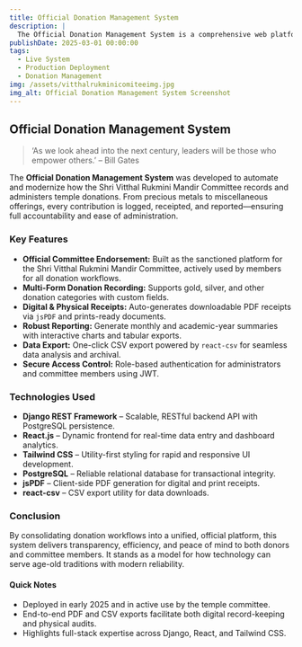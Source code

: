 ```yaml
---
title: Official Donation Management System
description: |
  The Official Donation Management System is a comprehensive web platform built for the Shri Vitthal Rukmini Mandir Committee in Pandharpur. It streamlines the recording and management of donations—gold, silver, and other forms—providing both digital and physical receipts, and many features.
publishDate: 2025-03-01 00:00:00
tags:
  - Live System
  - Production Deployment
  - Donation Management
img: /assets/vitthalrukminicomiteeimg.jpg
img_alt: Official Donation Management System Screenshot
---
```


## Official Donation Management System

> ‘As we look ahead into the next century, leaders will be those who empower others.’ – Bill Gates

The **Official Donation Management System** was developed to automate and modernize how the Shri Vitthal Rukmini Mandir Committee records and administers temple donations. From precious metals to miscellaneous offerings, every contribution is logged, receipted, and reported—ensuring full accountability and ease of administration.

### Key Features

- **Official Committee Endorsement:** Built as the sanctioned platform for the Shri Vitthal Rukmini Mandir Committee, actively used by members for all donation workflows.  
- **Multi-Form Donation Recording:** Supports gold, silver, and other donation categories with custom fields.  
- **Digital & Physical Receipts:** Auto-generates downloadable PDF receipts via `jsPDF` and prints-ready documents.  
- **Robust Reporting:** Generate monthly and academic-year summaries with interactive charts and tabular exports.  
- **Data Export:** One-click CSV export powered by `react-csv` for seamless data analysis and archival.  
- **Secure Access Control:** Role-based authentication for administrators and committee members using JWT.  

### Technologies Used

- **Django REST Framework** – Scalable, RESTful backend API with PostgreSQL persistence.  
- **React.js** – Dynamic frontend for real-time data entry and dashboard analytics.  
- **Tailwind CSS** – Utility-first styling for rapid and responsive UI development.  
- **PostgreSQL** – Reliable relational database for transactional integrity.  
- **jsPDF** – Client-side PDF generation for digital and print receipts.  
- **react-csv** – CSV export utility for data downloads.  


### Conclusion

By consolidating donation workflows into a unified, official platform, this system delivers transparency, efficiency, and peace of mind to both donors and committee members. It stands as a model for how technology can serve age-old traditions with modern reliability.

#### Quick Notes

- Deployed in early 2025 and in active use by the temple committee.  
- End-to-end PDF and CSV exports facilitate both digital record-keeping and physical audits.  
- Highlights full-stack expertise across Django, React, and Tailwind CSS.  
